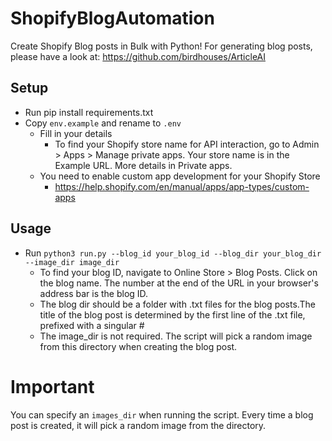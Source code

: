 # ShopifyBlogAutomation
Create Shopify Blog posts in Bulk with Python! For generating blog posts, please have a look at: https://github.com/birdhouses/ArticleAI

## Setup
- Run pip install requirements.txt
- Copy `env.example` and rename to `.env`
  - Fill in your details
    - To find your Shopify store name for API interaction, go to Admin > Apps > Manage private apps. Your store name is in the Example URL. More details in Private apps.
  - You need to enable custom app development for your Shopify Store
    - https://help.shopify.com/en/manual/apps/app-types/custom-apps

## Usage
- Run `python3 run.py --blog_id your_blog_id --blog_dir your_blog_dir --image_dir image_dir`
  - To find your blog ID, navigate to Online Store > Blog Posts. Click on the blog name. The number at the end of the URL in your browser's address bar is the blog ID.
  - The blog dir should be a folder with .txt files for the blog posts.The title of the blog post is determined by the first line of the .txt file, prefixed with a singular #
  - The image_dir is not required. The script will pick a random image from this directory when creating the blog post.

# Important
You can specify an `images_dir` when running the script. Every time a blog post is created, it will pick a random image from the directory.
